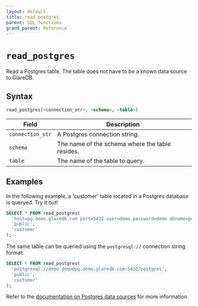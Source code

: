 ```yaml
---
layout: default
title: read_postgres
parent: SQL functions
grand_parent: Reference
---
```


# `read_postgres`

Read a Postgres table. The table does not have to be a known data source to
GlareDB.

## Syntax

```sql
read_postgres(<connection_str>, <schema>, <table>)
```

| Field            | Description                                     |
| ---------------- | ----------------------------------------------- |
| `connection_str` | A Postgres connection string.                   |
| `schema`         | The name of the schema where the table resides. |
| `table`          | The name of the table to query.                 |

## Examples

In the following example, a 'customer' table located in a Postgres database is
queryed. Try it out!

```sql
SELECT * FROM read_postgres(
  'host=pg.demo.glaredb.com port=5432 user=demo password=demo dbname=postgres',
  'public',
  'customer'
);
```

The same table can be queried using the `postgresql://` connection string
format:

```sql
SELECT * FROM read_postgres(
  'postgresql://demo:demo@pg.demo.glaredb.com:5432/postgres',
  'public',
  'customer'
);
```

Refer to the [documentation on Postgres data sources] for more information.

[documentation on Postgres data sources]: /data-sources/postgres
